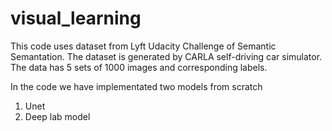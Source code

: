 # visual_learning

This code uses dataset from Lyft Udacity Challenge of Semantic Semantation. The dataset is generated by CARLA self-driving car simulator.
The data has 5 sets of 1000 images and corresponding labels.

In the code we have implementated two models from scratch
1. Unet 
2. Deep lab model
